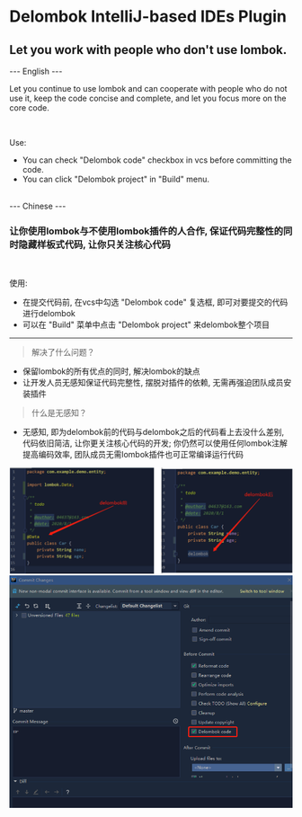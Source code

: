 <h1>Delombok IntelliJ-based IDEs Plugin</h1>
<h2>Let you work with people who don't use lombok.</h2>
--- English ---
<p>Let you continue to use lombok and can cooperate with people who do not use it, keep the code concise and complete, and let you focus more on the core code.</p>
<br>
<p>Use: </p>
<ul>
<li>You can check "Delombok code" checkbox in vcs before committing the code.</li>
<li>You can click "Delombok project" in "Build" menu.</li>
</ul>
<br>
--- Chinese ---
<h3>让你使用lombok与不使用lombok插件的人合作, 保证代码完整性的同时隐藏样板式代码, 让你只关注核心代码</h3><br>
<p>使用: </p>
<ul>
<li>在提交代码前, 在vcs中勾选 "Delombok code" 复选框, 即可对要提交的代码进行delombok</li>
<li>可以在 "Build" 菜单中点击 "Delombok project" 来delombok整个项目</li>
</ul>
<hr>

> 解决了什么问题？
- 保留lombok的所有优点的同时, 解决lombok的缺点
- 让开发人员无感知保证代码完整性, 摆脱对插件的依赖, 无需再强迫团队成员安装插件
> 什么是无感知？
- 无感知, 即为delombok前的代码与delombok之后的代码看上去没什么差别, 代码依旧简洁, 让你更关注核心代码的开发; 你仍然可以使用任何lombok注解提高编码效率, 团队成员无需lombok插件也可正常编译运行代码

![delombok前后对比](https://github.com/04637/delombok/blob/master/otherR/4.png) 
![提交代码前勾选](https://github.com/04637/delombok/blob/master/otherR/3.png)               
